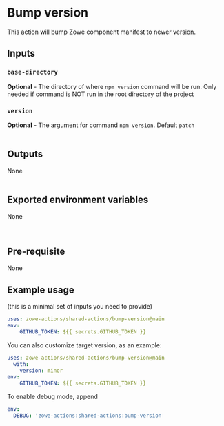 # Bump version

This action will bump Zowe component manifest to newer version.
<br />

## Inputs

### `base-directory`

**Optional** - The directory of where `npm version` command will be run. Only needed if command is NOT run in the root directory of the project

### `version`

**Optional** - The argument for command `npm version`. Default `patch`
<br /><br />

## Outputs

None
<br /><br />

## Exported environment variables

None

<br />  

## Pre-requisite

None

## Example usage

(this is a minimal set of inputs you need to provide)

```yaml
uses: zowe-actions/shared-actions/bump-version@main
env:
    GITHUB_TOKEN: ${{ secrets.GITHUB_TOKEN }}
```

You can also customize target version, as an example:

```yaml
uses: zowe-actions/shared-actions/bump-version@main
  with:
    version: minor
env:
    GITHUB_TOKEN: ${{ secrets.GITHUB_TOKEN }}
```

To enable debug mode, append

```yaml
env:
  DEBUG: 'zowe-actions:shared-actions:bump-version'
```
